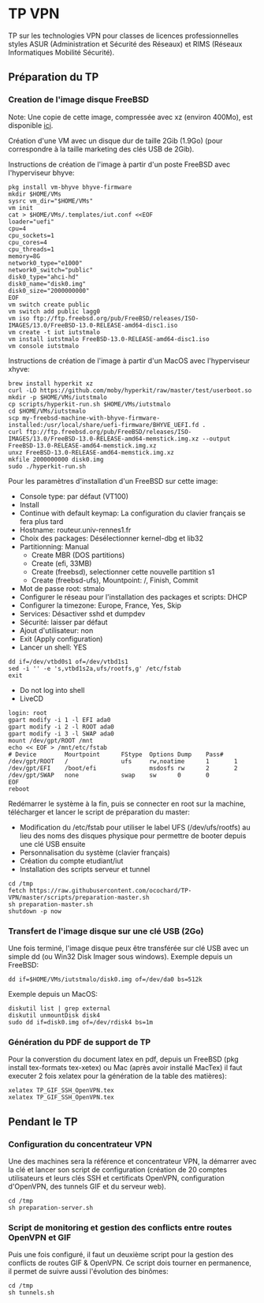 # TP VPN

TP sur les technologies VPN pour classes de licences professionnelles styles ASUR (Administration et Sécurité des Réseaux) et RIMS (Réseaux Informatiques Mobilité Sécurité).

## Préparation du TP

### Creation de l'image disque FreeBSD

Note: Une copie de cette image, compressée avec xz (environ 400Mo), est disponible [ici](http://gugus69.free.fr/IUT/FreeBSD12-iutstmalo.img.xz).

Création d'une VM avec un disque dur de taille 2Gib (1.9Go) (pour correspondre à la taille marketing des clés USB de 2Gib).

Instructions de création de l'image à partir d'un poste FreeBSD avec l'hyperviseur bhyve:
```
pkg install vm-bhyve bhyve-firmware
mkdir $HOME/VMs
sysrc vm_dir="$HOME/VMs"
vm init
cat > $HOME/VMs/.templates/iut.conf <<EOF
loader="uefi"
cpu=4
cpu_sockets=1
cpu_cores=4
cpu_threads=1
memory=8G
network0_type="e1000"
network0_switch="public"
disk0_type="ahci-hd"
disk0_name="disk0.img"
disk0_size="2000000000"
EOF
vm switch create public
vm switch add public lagg0
vm iso ftp://ftp.freebsd.org/pub/FreeBSD/releases/ISO-IMAGES/13.0/FreeBSD-13.0-RELEASE-amd64-disc1.iso
vm create -t iut iutstmalo
vm install iutstmalo FreeBSD-13.0-RELEASE-amd64-disc1.iso
vm console iutstmalo
```

Instructions de création de l'image à partir d'un MacOS avec l'hyperviseur xhyve:
```
brew install hyperkit xz
curl -LO https://github.com/moby/hyperkit/raw/master/test/userboot.so
mkdir -p $HOME/VMs/iutstmalo
cp scripts/hyperkit-run.sh $HOME/VMs/iutstmalo
cd $HOME/VMs/iutstmalo
scp my-freebsd-machine-with-bhyve-firmware-installed:/usr/local/share/uefi-firmware/BHYVE_UEFI.fd .
curl ftp://ftp.freebsd.org/pub/FreeBSD/releases/ISO-IMAGES/13.0/FreeBSD-13.0-RELEASE-amd64-memstick.img.xz --output FreeBSD-13.0-RELEASE-amd64-memstick.img.xz
unxz FreeBSD-13.0-RELEASE-amd64-memstick.img.xz
mkfile 2000000000 disk0.img
sudo ./hyperkit-run.sh
```


Pour les paramètres d'installation d'un FreeBSD sur cette image:
* Console type: par défaut (VT100)
* Install
* Continue with default keymap: La configuration du clavier français se fera plus tard
* Hostname: routeur.univ-rennes1.fr
* Choix des packages: Désélectionner kernel-dbg et lib32
* Partitionning: Manual
  * Create MBR (DOS partitions)
  * Create (efi, 33MB)
  * Create (freebsd), selectionner cette nouvelle partition s1
  * Create (freebsd-ufs), Mountpoint: /, Finish, Commit
* Mot de passe root: stmalo
* Configurer le réseau pour l'installation des packages et scripts: DHCP
* Configurer la timezone: Europe, France, Yes, Skip
* Services: Désactiver sshd et dumpdev
* Sécurité: laisser par défaut
* Ajout d'utilisateur: non
* Exit (Apply configuration)
* Lancer un shell: YES

```
dd if=/dev/vtbd0s1 of=/dev/vtbd1s1
sed -i '' -e 's,vtbd1s2a,ufs/rootfs,g' /etc/fstab
exit
```

* Do not log into shell
* LiveCD

```
login: root
gpart modify -i 1 -l EFI ada0
gpart modify -i 2 -l ROOT ada0
gpart modify -i 3 -l SWAP ada0
mount /dev/gpt/ROOT /mnt
echo << EOF > /mnt/etc/fstab
# Device        Mourtpoint      FStype  Options Dump    Pass#
/dev/gpt/ROOT   /               ufs     rw,noatime      1       1
/dev/gpt/EFI    /boot/efi               msdosfs rw      2       2
/dev/gpt/SWAP   none            swap    sw      0       0
EOF
reboot
```

Redémarrer le système à la fin, puis se connecter en root sur la machine, télécharger et lancer le script de préparation du master:
* Modification du /etc/fstab pour utiliser le label UFS (/dev/ufs/rootfs) au lieu des noms des disques physique pour permettre de booter depuis une clé USB ensuite
* Personnalisation du système (clavier français)
* Création du compte etudiant/iut
* Installation des scripts serveur et tunnel

```
cd /tmp
fetch https://raw.githubusercontent.com/ocochard/TP-VPN/master/scripts/preparation-master.sh
sh preparation-master.sh
shutdown -p now
```

### Transfert de l'image disque sur une clé USB (2Go)
Une fois terminé, l'image disque peux être transférée sur clé USB avec un simple dd (ou Win32 Disk Imager sous windows).
Exemple depuis un FreeBSD:
```
dd if=$HOME/VMs/iutstmalo/disk0.img of=/dev/da0 bs=512k
```
Exemple depuis un MacOS:
```
diskutil list | grep external
diskutil unmountDisk disk4
sudo dd if=disk0.img of=/dev/rdisk4 bs=1m
```

### Génération du PDF de support de TP
Pour la converstion du document latex en pdf, depuis un FreeBSD (pkg install tex-formats tex-xetex) ou Mac (après avoir installé MacTex) il faut executer 2 fois xelatex pour la génération de la table des matières):
```
xelatex TP_GIF_SSH_OpenVPN.tex
xelatex TP_GIF_SSH_OpenVPN.tex
```

## Pendant le TP

### Configuration du concentrateur VPN

Une des machines sera la référence et concentrateur VPN, la démarrer avec la clé et lancer son script de configuration (création de 20 comptes utilisateurs et leurs clés SSH et certificats OpenVPN, configuration d'OpenVPN, des tunnels GIF et du serveur web).
```
cd /tmp
sh preparation-server.sh
```

### Script de monitoring et gestion des conflicts entre routes OpenVPN et GIF

Puis une fois configuré, il faut un deuxième script pour la gestion des conflicts de routes GIF & OpenVPN.
Ce script dois tourner en permanence, il permet de suivre aussi l'évolution des binômes:
```
cd /tmp
sh tunnels.sh
```
